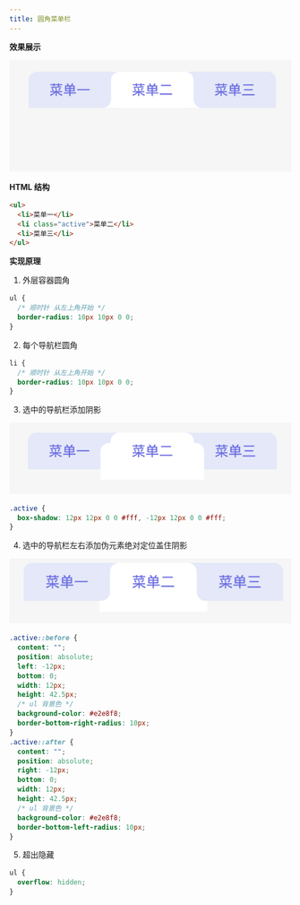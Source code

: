 ```yaml
---
title: 圆角菜单栏
---
```


**效果展示**

![最终效果](/css/圆角导航栏/最终效果.png)

**HTML 结构**

```html
<ul>
  <li>菜单一</li>
  <li class="active">菜单二</li>
  <li>菜单三</li>
</ul>
```

**实现原理**

1. 外层容器圆角

```css
ul {
  /* 顺时针 从左上角开始 */
  border-radius: 10px 10px 0 0;
}
```

2. 每个导航栏圆角

```css
li {
  /* 顺时针 从左上角开始 */
  border-radius: 10px 10px 0 0;
}
```

3. 选中的导航栏添加阴影

![阴影](/css/圆角导航栏/阴影.png)

```css
.active {
  box-shadow: 12px 12px 0 0 #fff, -12px 12px 0 0 #fff;
}
```

4. 选中的导航栏左右添加伪元素绝对定位盖住阴影

![伪元素](/css/圆角导航栏/伪元素.png)

```css
.active::before {
  content: "";
  position: absolute;
  left: -12px;
  bottom: 0;
  width: 12px;
  height: 42.5px;
  /* ul 背景色 */
  background-color: #e2e8f8;
  border-bottom-right-radius: 10px;
}
.active::after {
  content: "";
  position: absolute;
  right: -12px;
  bottom: 0;
  width: 12px;
  height: 42.5px;
  /* ul 背景色 */
  background-color: #e2e8f8;
  border-bottom-left-radius: 10px;
}
```

5. 超出隐藏

```css
ul {
  overflow: hidden;
}
```

